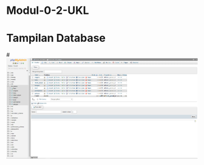 # Modul-0-2-UKL
# Tampilan Database
#![AltText](https://github.com/najmi10/Modul-0-2-UKL/blob/master/modul0(1).png "Hasil Satu")
